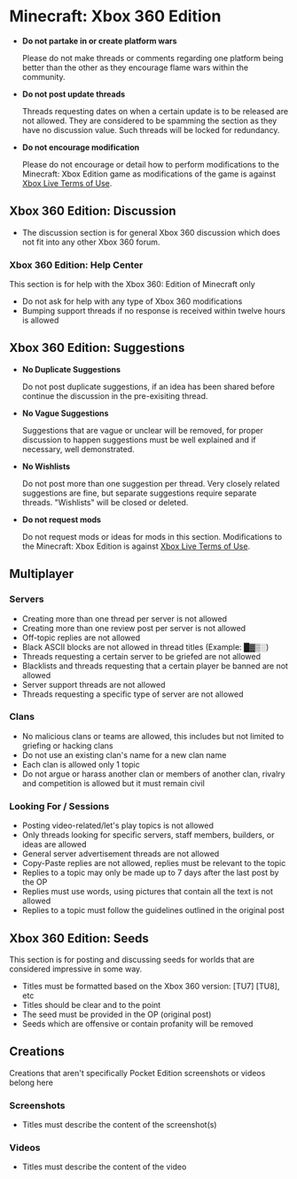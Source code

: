 # Minecraft: Xbox 360 Edition

* __Do not partake in or create platform wars__

  Please do not make threads or comments regarding one platform being better than the other as they encourage flame wars within the community.

* __Do not post update threads__

  Threads requesting dates on when a certain update is to be released are not allowed. They are considered to be spamming the section as they have no discussion value. Such threads will be locked for redundancy.

* __Do not encourage modification__

  Please do not encourage or detail how to perform modifications to the Minecraft: Xbox Edition game as modifications of the game is against [Xbox Live Terms of Use](http://www.xbox.com/en-US/legal/livetou).
  
## Xbox 360 Edition: Discussion

* The discussion section is for general Xbox 360 discussion which does not fit into any other Xbox 360 forum.

### Xbox 360 Edition: Help Center

This section is for help with the Xbox 360: Edition of Minecraft only

* Do not ask for help with any type of Xbox 360 modifications
* Bumping support threads if no response is received within twelve hours is allowed

## Xbox 360 Edition: Suggestions

* __No Duplicate Suggestions__

  Do not post duplicate suggestions, if an idea has been shared before continue the discussion in the pre-exisiting thread.

* __No Vague Suggestions__

  Suggestions that are vague or unclear will be removed, for proper discussion to happen suggestions must be well explained and if necessary, well demonstrated.

* __No Wishlists__

  Do not post more than one suggestion per thread. Very closely related suggestions are fine, but separate suggestions require separate threads. "Wishlists" will be closed or deleted.

* __Do not request mods__

  Do not request mods or ideas for mods in this section. Modifications to the Minecraft: Xbox Edition is against [Xbox Live Terms of Use](http://www.xbox.com/en-US/legal/livetou).

## Multiplayer

### Servers

* Creating more than one thread per server is not allowed
* Creating more than one review post per server is not allowed
* Off-topic replies are not allowed
* Black ASCII blocks are not allowed in thread titles (Example: █▓▒░)
* Threads requesting a certain server to be griefed are not allowed
* Blacklists and threads requesting that a certain player be banned are not allowed
* Server support threads are not allowed
* Threads requesting a specific type of server are not allowed

### Clans

* No malicious clans or teams are allowed, this includes but not limited to griefing or hacking clans
* Do not use an existing clan's name for a new clan name
* Each clan is allowed only 1 topic
* Do not argue or harass another clan or members of another clan, rivalry and competition is allowed but it must remain civil

### Looking For / Sessions

* Posting video-related/let's play topics is not allowed
* Only threads looking for specific servers, staff members, builders, or ideas are allowed
* General server advertisement threads are not allowed
* Copy-Paste replies are not allowed, replies must be relevant to the topic
* Replies to a topic may only be made up to 7 days after the last post by the OP
* Replies must use words, using pictures that contain all the text is not allowed
* Replies to a topic must follow the guidelines outlined in the original post

## Xbox 360 Edition: Seeds

This section is for posting and discussing seeds for worlds that are considered impressive in some way.

* Titles must be formatted based on the Xbox 360 version: [TU7] [TU8], etc
* Titles should be clear and to the point
* The seed must be provided in the OP (original post)
* Seeds which are offensive or contain profanity will be removed

## Creations

Creations that aren't specifically Pocket Edition screenshots or videos belong here

### Screenshots

* Titles must describe the content of the screenshot(s)

### Videos

* Titles must describe the content of the video
